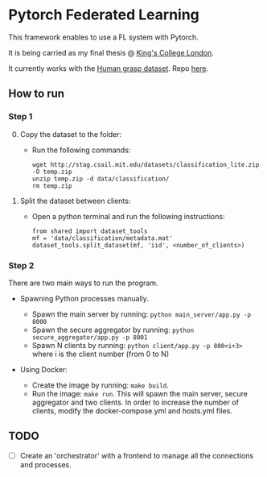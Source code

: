 # Pytorch Federated Learning
This framework enables to use a FL system with Pytorch.

It is being carried as my final thesis @ [King's College London](https://www.kcl.ac.uk/).

It currently works with the [Human grasp dataset](http://stag.csail.mit.edu/). Repo [here](https://github.com/Erkil1452/touch).

## How to run

### Step 1

0. Copy the dataset to the folder:
    - Run the following commands:
        ```
        wget http://stag.csail.mit.edu/datasets/classification_lite.zip -O temp.zip
        unzip temp.zip -d data/classification/
        rm temp.zip
        ```

1. Split the dataset between clients:
    - Open a python terminal and run the following instructions:
        ```
        from shared import dataset_tools
        mf = 'data/classification/metadata.mat'
        dataset_tools.split_dataset(mf, 'iid', <number_of_clients>)
        ```

### Step 2

There are two main ways to run the program.

- Spawning Python processes manually.
    - Spawn the main server by running: `python main_server/app.py -p 8000`
    - Spawn the secure aggregator by running: `python secure_aggregator/app.py -p 8001`
    - Spawn N clients by running: `python client/app.py -p 800<i+3>` where i is the client number (from 0 to N)

- Using Docker:
    - Create the image by running: `make build`.
    - Run the image: `make run`. This will spawn the main server, secure aggregator and two clients. In order to increase the number of clients, modify the docker-compose.yml and hosts.yml files.


## TODO
- [ ] Create an 'orchestrator' with a frontend to manage all the connections and processes.
